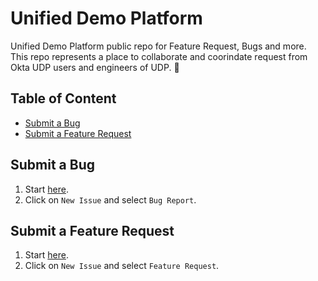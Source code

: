 # Unified Demo Platform 
Unified Demo Platform public repo for Feature Request, Bugs and more. This repo represents a place to collaborate and coorindate request from Okta UDP users and engineers of UDP. :tada:

## Table of Content

* [Submit a Bug](#submit-a-bug)
* [Submit a Feature Request](#submit-a-feature-request)

## Submit a Bug

1. Start [here](https://github.com/udplabs/udp/issues).
2. Click on `New Issue` and select `Bug Report`.

## Submit a Feature Request

1. Start [here](https://github.com/udplabs/udp/issues).
2. Click on `New Issue` and select `Feature Request`.
